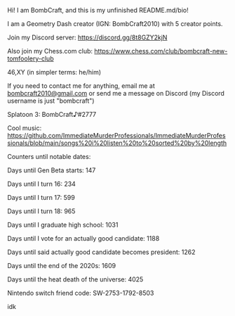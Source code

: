 Hi! I am BombCraft, and this is my unfinished README.md/bio!

I am a Geometry Dash creator (IGN: BombCraft2010) with 5 creator points.

Join my Discord server: https://discord.gg/8t8GZY2kjN

Also join my Chess.com club: https://www.chess.com/club/bombcraft-new-tomfoolery-club

46,XY (in simpler terms: he/him)

If you need to contact me for anything, email me at bombcraft2010@gmail.com or send me a message on Discord (my Discord username is just "bombcraft")

Splatoon 3: BombCraft♪#2777

Cool music: https://github.com/ImmediateMurderProfessionals/ImmediateMurderProfessionals/blob/main/songs%20i%20listen%20to%20sorted%20by%20length

Counters until notable dates:

Days until Gen Beta starts: 147

Days until I turn 16: 234

Days until I turn 17: 599

Days until I turn 18: 965

Days until I graduate high school: 1031

Days until I vote for an actually good candidate: 1188

Days until said actually good candidate becomes president: 1262

Days until the end of the 2020s: 1609

Days until the heat death of the universe: 4025


Nintendo switch friend code: SW-2753-1792-8503

idk
